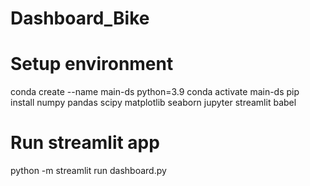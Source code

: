 # Dashboard_Bike 

# Setup environment
conda create --name main-ds python=3.9
conda activate main-ds
pip install numpy pandas scipy matplotlib seaborn jupyter streamlit babel

# Run streamlit app
python -m streamlit run dashboard.py
